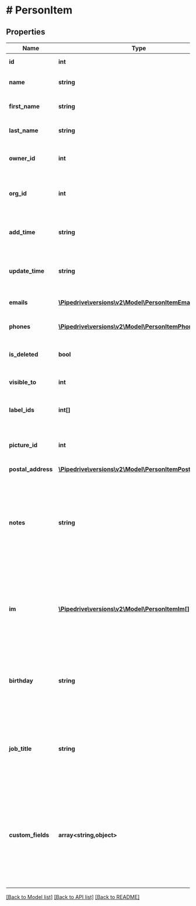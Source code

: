 # # PersonItem

## Properties

Name | Type | Description | Notes
------------ | ------------- | ------------- | -------------
**id** | **int** | The ID of the person | [optional]
**name** | **string** | The name of the person | [optional]
**first_name** | **string** | The first name of the person | [optional]
**last_name** | **string** | The last name of the person | [optional]
**owner_id** | **int** | The ID of the user who owns the person | [optional]
**org_id** | **int** | The ID of the organization linked to the person | [optional]
**add_time** | **string** | The creation date and time of the person | [optional]
**update_time** | **string** | The last updated date and time of the person | [optional]
**emails** | [**\Pipedrive\versions\v2\Model\PersonItemEmails[]**](PersonItemEmails.md) | The emails of the person | [optional]
**phones** | [**\Pipedrive\versions\v2\Model\PersonItemPhones[]**](PersonItemPhones.md) | The phones of the person | [optional]
**is_deleted** | **bool** | Whether the person is deleted or not | [optional]
**visible_to** | **int** | The visibility of the person | [optional]
**label_ids** | **int[]** | The IDs of labels assigned to the person | [optional]
**picture_id** | **int** | The ID of the picture associated with the person | [optional]
**postal_address** | [**\Pipedrive\versions\v2\Model\PersonItemPostalAddress**](PersonItemPostalAddress.md) |  | [optional]
**notes** | **string** | Contact sync notes of the person, maximum 10 000 characters, included if contact sync is enabled for the company | [optional]
**im** | [**\Pipedrive\versions\v2\Model\PersonItemIm[]**](PersonItemIm.md) | The instant messaging accounts of the person, included if contact sync is enabled for the company | [optional]
**birthday** | **string** | The birthday of the person, included if contact sync is enabled for the company | [optional]
**job_title** | **string** | The job title of the person, included if contact sync is enabled for the company | [optional]
**custom_fields** | **array<string,object>** | An object where each key represents a custom field. All custom fields are referenced as randomly generated 40-character hashes | [optional]

[[Back to Model list]](../README.md#documentation-for-models) [[Back to API list]](../README.md#documentation-for-api-endpoints) [[Back to README]](../README.md)
